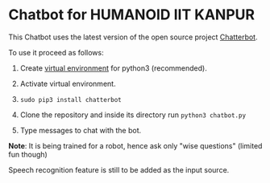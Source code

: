 # Chatbot for HUMANOID IIT KANPUR

This Chatbot uses the latest version of the open source project [Chatterbot](https://github.com/gunthercox/ChatterBot).

To use it proceed as follows:

1. Create [virtual environment](http://www.pythonforbeginners.com/basics/how-to-use-python-virtualenv) for python3 (recommended).

2. Activate virtual environment.

3. `sudo pip3 install chatterbot`

4. Clone the repository and inside its directory run `python3 chatbot.py`

5. Type messages to chat with the bot.



__Note__: It is being trained for a robot, hence ask only "wise questions" (limited fun though)



Speech recognition feature is still to be added as the input source.
